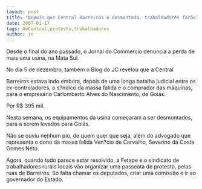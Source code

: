 ```yaml
---
layout: post
title: "Depois que Central Barreiros é desmontada, trabalhadores farão protesto "
date: 2007-01-17
tags: AmCentral,protesto,trabalhadores
author: jc
---
```

Desde o final do ano passado, o Jornal do Commercio denuncia a perda de mais uma usina, na Mata Sul.

No dia 5 de dezembro, tamb&eacute;m o Blog do JC revelou que a Central

Barreiros estava indo embora, depois de uma longa batalha judicial entre os ex-controladores, o s?ndico da massa falida e o comprador das m&aacute;quinas, para o empres&aacute;rio Carlomberto Alves do Nascimento, de Goi&aacute;s.

Por R$ 395 mil.

Nesta semana, os equipamentos da usina come&ccedil;aram a ser desmontados, para a serem levados para Goi&aacute;s.

N&atilde;o se ouviu nenhum pio, de quem quer que seja, al&eacute;m do advogado que representa o dono da massa falida Ven?cio de Carvalho, Severino da Costa Gomes Neto.

Agora, quando tudo parece estar resolvido, a Fetape e o sindicato de trabalhadores rurais locais v&atilde;o organizar uma passeata de protesto, pelas ruas de Barreiros. S&oacute; falta chamar os deputados, criar uma comiss&atilde;o e ir ao governador do Estado.